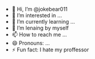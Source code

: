 - 👋 Hi, I’m @jokebear011
- 👀 I’m interested in ...
- 🌱 I’m currently learning ...
- 💞️ I’m lenaing by myself
- 📫 How to reach me ...
- 😄 Pronouns: ...
- ⚡ Fun fact: I hate my proffessor

<!---
jokebear011/jokebear011 is a ✨ special ✨ repository because its `README.md` (this file) appears on your GitHub profile.
You can click the Preview link to take a look at your changes.
--->
